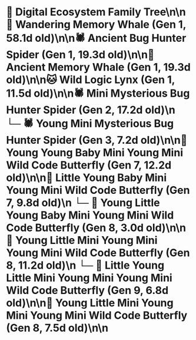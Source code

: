 # 🌳 Digital Ecosystem Family Tree\n\n🐋 Wandering Memory Whale (Gen 1, 58.1d old)\n\n🕷️ Ancient Bug Hunter Spider (Gen 1, 19.3d old)\n\n🐋 Ancient Memory Whale (Gen 1, 19.3d old)\n\n🐱 Wild Logic Lynx (Gen 1, 11.5d old)\n\n🕷️ Mini Mysterious Bug Hunter Spider (Gen 2, 17.2d old)\n  └─ 🕷️ Young Mini Mysterious Bug Hunter Spider (Gen 3, 7.2d old)\n\n🦋 Young Young Baby Mini Young Mini Wild Code Butterfly (Gen 7, 12.2d old)\n\n🦋 Little Young Baby Mini Young Mini Wild Code Butterfly (Gen 7, 9.8d old)\n  └─ 🦋 Young Little Young Baby Mini Young Mini Wild Code Butterfly (Gen 8, 3.0d old)\n\n🦋 Young Little Mini Young Mini Young Mini Wild Code Butterfly (Gen 8, 11.2d old)\n  └─ 🦋 Little Young Little Mini Young Mini Young Mini Wild Code Butterfly (Gen 9, 6.8d old)\n\n🦋 Young Little Mini Young Mini Young Mini Wild Code Butterfly (Gen 8, 7.5d old)\n\n